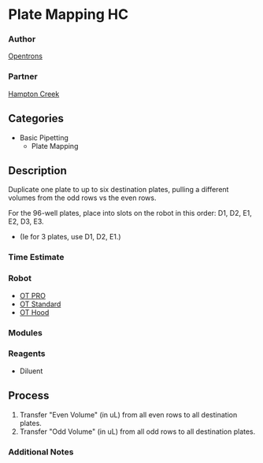 # Plate Mapping HC

### Author
[Opentrons](https://opentrons.com/)

### Partner
[Hampton Creek](www.hamptoncreek.com)

## Categories
* Basic Pipetting
	* Plate Mapping


## Description
Duplicate one plate to up to six destination plates, pulling a different volumes from the odd rows vs the even rows.

For the 96-well plates, place into slots on the robot in this order: D1, D2, E1, E2, D3, E3.
* (Ie for 3 plates, use D1, D2, E1.)


### Time Estimate

### Robot
* [OT PRO](https://opentrons.com/ot-one-pro)
* [OT Standard](https://opentrons.com/ot-one-standard)
* [OT Hood](https://opentrons.com/ot-one-hood)

### Modules


### Reagents
* Diluent

## Process
1. Transfer "Even Volume" (in uL) from all even rows to all destination plates.
2. Transfer "Odd Volume" (in uL) from all odd rows to all destination plates.


### Additional Notes
